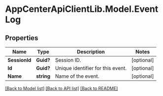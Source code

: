 # AppCenterApiClientLib.Model.EventLog
## Properties

Name | Type | Description | Notes
------------ | ------------- | ------------- | -------------
**SessionId** | **Guid?** | Session ID.  | [optional] 
**Id** | **Guid?** | Unique identifier for this event.  | [optional] 
**Name** | **string** | Name of the event.  | [optional] 

[[Back to Model list]](../README.md#documentation-for-models) [[Back to API list]](../README.md#documentation-for-api-endpoints) [[Back to README]](../README.md)

